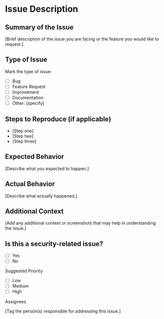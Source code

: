 # Issue Description
## Summary of the Issue

[Brief description of the issue you are facing or the feature you would like to request.]

## Type of Issue

Mark the type of issue:

 - [ ] Bug
 - [ ] Feature Request
 - [ ] Improvement
 - [ ] Documentation
 - [ ] Other: [specify]

## Steps to Reproduce (if applicable)

  - [Step one]
  - [Step two]
  - [Step three]

## Expected Behavior

[Describe what you expected to happen.]

## Actual Behavior

[Describe what actually happened.]

## Additional Context

[Add any additional context or screenshots that may help in understanding the issue.]

## Is this a security-related issue?

  - [ ] Yes
  - [ ] No

Suggested Priority

  - [ ] Low
  - [ ] Medium
  - [ ] High

Assignees

[Tag the person(s) responsible for addressing this issue.]